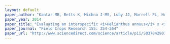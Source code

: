 ```yaml
---
layout: default
paper_author: "Kantar MB, Betts K, Michno J-MS, Luby JJ, Morrell PL, Hulke BS, Stupar RM, Wyse DL"
paper_year: 2014
paper_title: "Evaluating an interspecific <i>Helianthus annuus</i> x <i>Helianthus tuberosus</i> population for use in a perennial sunflower breeding program"
paper_journal: "Field Crops Research 155: 254-264"
paper_url: "http://www.sciencedirect.com/science/article/pii/S0378429013001433"
---
```


